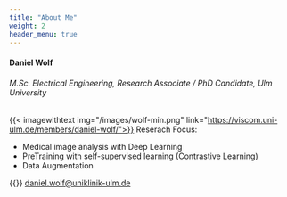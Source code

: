 ```yaml
---
title: "About Me"
weight: 2
header_menu: true
---
```


#### Daniel Wolf
###### M.Sc. Electrical Engineering, Research Associate / PhD Candidate, Ulm University
{{< imagewithtext img="/images/wolf-min.png" link="https://viscom.uni-ulm.de/members/daniel-wolf/">}}
Reserach Focus:
- Medical image analysis with Deep Learning
- PreTraining with self-supervised learning (Contrastive Learning)
- Data Augmentation

{{<icon class="fa fa-envelope">}}&nbsp;[daniel.wolf@uniklinik-ulm.de](mailto:daniel.wolf@uniklinik-ulm.de)




